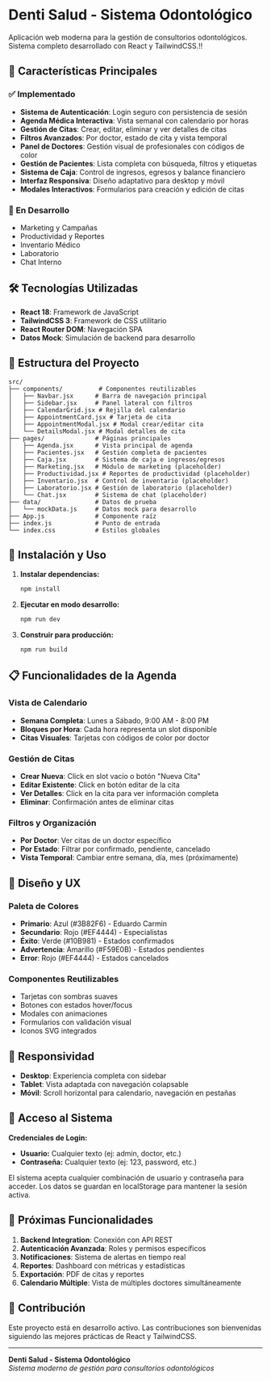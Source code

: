 # Denti Salud - Sistema Odontológico

Aplicación web moderna para la gestión de consultorios odontológicos. Sistema completo desarrollado con React y TailwindCSS.!!

## 🚀 Características Principales

### ✅ Implementado
- **Sistema de Autenticación**: Login seguro con persistencia de sesión
- **Agenda Médica Interactiva**: Vista semanal con calendario por horas
- **Gestión de Citas**: Crear, editar, eliminar y ver detalles de citas
- **Filtros Avanzados**: Por doctor, estado de cita y vista temporal
- **Panel de Doctores**: Gestión visual de profesionales con códigos de color
- **Gestión de Pacientes**: Lista completa con búsqueda, filtros y etiquetas
- **Sistema de Caja**: Control de ingresos, egresos y balance financiero
- **Interfaz Responsiva**: Diseño adaptativo para desktop y móvil
- **Modales Interactivos**: Formularios para creación y edición de citas

### 🔄 En Desarrollo
- Marketing y Campañas
- Productividad y Reportes
- Inventario Médico
- Laboratorio
- Chat Interno

## 🛠️ Tecnologías Utilizadas

- **React 18**: Framework de JavaScript
- **TailwindCSS 3**: Framework de CSS utilitario
- **React Router DOM**: Navegación SPA
- **Datos Mock**: Simulación de backend para desarrollo

## 📁 Estructura del Proyecto

```
src/
├── components/          # Componentes reutilizables
│   ├── Navbar.jsx      # Barra de navegación principal
│   ├── Sidebar.jsx     # Panel lateral con filtros
│   ├── CalendarGrid.jsx # Rejilla del calendario
│   ├── AppointmentCard.jsx # Tarjeta de cita
│   ├── AppointmentModal.jsx # Modal crear/editar cita
│   └── DetailsModal.jsx # Modal detalles de cita
├── pages/              # Páginas principales
│   ├── Agenda.jsx      # Vista principal de agenda
│   ├── Pacientes.jsx   # Gestión completa de pacientes
│   ├── Caja.jsx        # Sistema de caja e ingresos/egresos
│   ├── Marketing.jsx   # Módulo de marketing (placeholder)
│   ├── Productividad.jsx # Reportes de productividad (placeholder)
│   ├── Inventario.jsx  # Control de inventario (placeholder)
│   ├── Laboratorio.jsx # Gestión de laboratorio (placeholder)
│   └── Chat.jsx        # Sistema de chat (placeholder)
├── data/               # Datos de prueba
│   └── mockData.js     # Datos mock para desarrollo
├── App.js              # Componente raíz
├── index.js            # Punto de entrada
└── index.css           # Estilos globales
```

## 🚀 Instalación y Uso

1. **Instalar dependencias:**
   ```bash
   npm install
   ```

2. **Ejecutar en modo desarrollo:**
   ```bash
   npm run dev
   ```

3. **Construir para producción:**
   ```bash
   npm run build
   ```

## 📋 Funcionalidades de la Agenda

### Vista de Calendario
- **Semana Completa**: Lunes a Sábado, 9:00 AM - 8:00 PM
- **Bloques por Hora**: Cada hora representa un slot disponible
- **Citas Visuales**: Tarjetas con códigos de color por doctor

### Gestión de Citas
- **Crear Nueva**: Click en slot vacío o botón "Nueva Cita"
- **Editar Existente**: Click en botón editar de la cita
- **Ver Detalles**: Click en la cita para ver información completa
- **Eliminar**: Confirmación antes de eliminar citas

### Filtros y Organización
- **Por Doctor**: Ver citas de un doctor específico
- **Por Estado**: Filtrar por confirmado, pendiente, cancelado
- **Vista Temporal**: Cambiar entre semana, día, mes (próximamente)

## 🎨 Diseño y UX

### Paleta de Colores
- **Primario**: Azul (#3B82F6) - Eduardo Carmin
- **Secundario**: Rojo (#EF4444) - Especialistas
- **Éxito**: Verde (#10B981) - Estados confirmados
- **Advertencia**: Amarillo (#F59E0B) - Estados pendientes
- **Error**: Rojo (#EF4444) - Estados cancelados

### Componentes Reutilizables
- Tarjetas con sombras suaves
- Botones con estados hover/focus
- Modales con animaciones
- Formularios con validación visual
- Iconos SVG integrados

## 📱 Responsividad

- **Desktop**: Experiencia completa con sidebar
- **Tablet**: Vista adaptada con navegación colapsable
- **Móvil**: Scroll horizontal para calendario, navegación en pestañas

## 🔐 **Acceso al Sistema**

**Credenciales de Login:**
- **Usuario:** Cualquier texto (ej: admin, doctor, etc.)
- **Contraseña:** Cualquier texto (ej: 123, password, etc.)

El sistema acepta cualquier combinación de usuario y contraseña para acceder. Los datos se guardan en localStorage para mantener la sesión activa.

## 🔮 Próximas Funcionalidades

1. **Backend Integration**: Conexión con API REST
2. **Autenticación Avanzada**: Roles y permisos específicos
3. **Notificaciones**: Sistema de alertas en tiempo real
4. **Reportes**: Dashboard con métricas y estadísticas
5. **Exportación**: PDF de citas y reportes
6. **Calendario Múltiple**: Vista de múltiples doctores simultáneamente

## 👥 Contribución

Este proyecto está en desarrollo activo. Las contribuciones son bienvenidas siguiendo las mejores prácticas de React y TailwindCSS.

---

**Denti Salud - Sistema Odontológico**  
*Sistema moderno de gestión para consultorios odontológicos*
